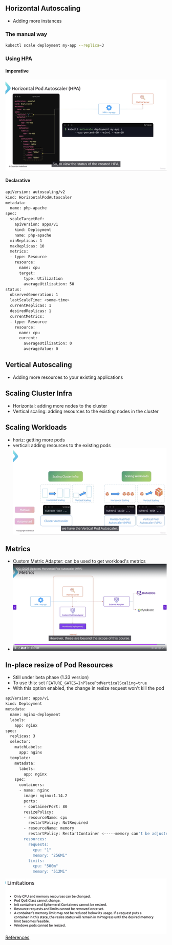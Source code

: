 ## Horizontal Autoscaling
- Adding more instances
### The manual way
```bash
kubectl scale deployment my-app --replica=3
```
### Using HPA 
#### Imperative 

![](../../../img/Pasted%20image%2020250621160835.png)

#### Declarative 

```bash
apiVersion: autoscaling/v2
kind: HorizontalPodAutoscaler
metadata:
  name: php-apache
spec:
  scaleTargetRef:
    apiVersion: apps/v1
    kind: Deployment
    name: php-apache
  minReplicas: 1
  maxReplicas: 10
  metrics:
  - type: Resource
    resource:
      name: cpu
      target:
        type: Utilization
        averageUtilization: 50
status:
  observedGeneration: 1
  lastScaleTime: <some-time>
  currentReplicas: 1
  desiredReplicas: 1
  currentMetrics:
  - type: Resource
    resource:
      name: cpu
      current:
        averageUtilization: 0
        averageValue: 0

```
## Vertical Autoscaling 
- Adding more resources to your existing applications 

## Scaling Cluster Infra 
- Horizontal: adding more nodes to the cluster
- Vertical scaling: adding resources to the existing nodes in the cluster
## Scaling Workloads
-  horiz: getting more pods
-  vertical: adding resources to the existing pods
![](../../../img/Pasted%20image%2020250621160254.png)


## Metrics 
- Custom Metric Adapter: can be used to get workload's metrics
- ![](../../../img/Pasted%20image%2020250621161450.png)

## In-place resize of Pod Resources
- Still under beta phase (1.33 version)
- To use this: set `FEATURE_GATES=InPlacePodVerticalScaling=true`
- With this option enabled, the change in resize request won't kill the pod
```bash 
apiVersion: apps/v1
kind: Deployment
metadata:
  name: nginx-deployment
  labels:
    app: nginx
spec:
  replicas: 3
  selector:
    matchLabels:
      app: nginx
  template:
    metadata:
      labels:
        app: nginx
    spec:
      containers:
      - name: nginx
        image: nginx:1.14.2
        ports:
        - containerPort: 80
        resizePolicy:
        - resourceName: cpu
          restartPolicy: NotRequired
        - resourceName: memory 
          restartPolicy: RestartContainer <-----memory can't be adjusted dynamicaly
        resources: 
          requests:
            cpu: "1"
            memory: "256Mi"
          limits:
            cpu: "500m"
            memory: "512Mi" 

```

![](../../../img/Pasted%20image%2020250622124548.png)
[References](https://kubernetes.io/docs/tasks/configure-pod-container/resize-container-resources/)